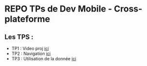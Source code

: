 # REPO TPs de Dev Mobile - Cross-plateforme

## Les TPS :

- TP1 : Video proj [ici](./TPs/video_proj)
- TP2 : Navigation [ici](./TPs/investment_project)
- TP3 : Utilisation de la donnée [ici](./TPs/investment_with_context)